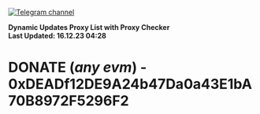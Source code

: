 [![Telegram channel](https://img.shields.io/endpoint?url=https://runkit.io/damiankrawczyk/telegram-badge/branches/master?url=https://t.me/n4z4v0d)](https://t.me/n4z4v0d) 

**Dynamic Updates Proxy List with Proxy Checker**  
**Last Updated: 16.12.23 04:28**

# DONATE (_any evm_) - 0xDEADf12DE9A24b47Da0a43E1bA70B8972F5296F2
